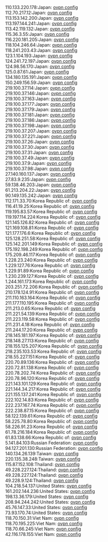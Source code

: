 110.133.220.178:Japan: [ovpn config](vpn/110_133_220_178.ovpn)  
112.70.217.12:Japan: [ovpn config](vpn/112_70_217_12.ovpn)  
113.153.142.200:Japan: [ovpn config](vpn/113_153_142_200.ovpn)  
113.197.144.241:Japan: [ovpn config](vpn/113_197_144_241.ovpn)  
113.42.119.132:Japan: [ovpn config](vpn/113_42_119_132.ovpn)  
115.36.3.55:Japan: [ovpn config](vpn/115_36_3_55.ovpn)  
116.220.181.205:Japan: [ovpn config](vpn/116_220_181_205.ovpn)  
118.104.246.64:Japan: [ovpn config](vpn/118_104_246_64.ovpn)  
118.241.203.43:Japan: [ovpn config](vpn/118_241_203_43.ovpn)  
123.1.104.193:Japan: [ovpn config](vpn/123_1_104_193.ovpn)  
124.241.72.197:Japan: [ovpn config](vpn/124_241_72_197.ovpn)  
124.98.56.170:Japan: [ovpn config](vpn/124_98_56_170.ovpn)  
125.0.87.61:Japan: [ovpn config](vpn/125_0_87_61.ovpn)  
134.180.135.191:Japan: [ovpn config](vpn/134_180_135_191.ovpn)  
150.249.156.59:Japan: [ovpn config](vpn/150_249_156_59.ovpn)  
219.100.37.114:Japan: [ovpn config](vpn/219_100_37_114.ovpn)  
219.100.37.146:Japan: [ovpn config](vpn/219_100_37_146.ovpn)  
219.100.37.163:Japan: [ovpn config](vpn/219_100_37_163.ovpn)  
219.100.37.177:Japan: [ovpn config](vpn/219_100_37_177.ovpn)  
219.100.37.179:Japan: [ovpn config](vpn/219_100_37_179.ovpn)  
219.100.37.181:Japan: [ovpn config](vpn/219_100_37_181.ovpn)  
219.100.37.186:Japan: [ovpn config](vpn/219_100_37_186.ovpn)  
219.100.37.198:Japan: [ovpn config](vpn/219_100_37_198.ovpn)  
219.100.37.207:Japan: [ovpn config](vpn/219_100_37_207.ovpn)  
219.100.37.221:Japan: [ovpn config](vpn/219_100_37_221.ovpn)  
219.100.37.26:Japan: [ovpn config](vpn/219_100_37_26.ovpn)  
219.100.37.30:Japan: [ovpn config](vpn/219_100_37_30.ovpn)  
219.100.37.31:Japan: [ovpn config](vpn/219_100_37_31.ovpn)  
219.100.37.49:Japan: [ovpn config](vpn/219_100_37_49.ovpn)  
219.100.37.9:Japan: [ovpn config](vpn/219_100_37_9.ovpn)  
219.100.37.98:Japan: [ovpn config](vpn/219_100_37_98.ovpn)  
27.140.160.137:Japan: [ovpn config](vpn/27_140_160_137.ovpn)  
27.83.9.235:Japan: [ovpn config](vpn/27_83_9_235.ovpn)  
59.138.46.203:Japan: [ovpn config](vpn/59_138_46_203.ovpn)  
61.213.204.22:Japan: [ovpn config](vpn/61_213_204_22.ovpn)  
90.149.135.242:Japan: [ovpn config](vpn/90_149_135_242.ovpn)  
112.171.33.70:Korea Republic of: [ovpn config](vpn/112_171_33_70.ovpn)  
116.41.19.25:Korea Republic of: [ovpn config](vpn/116_41_19_25.ovpn)  
119.195.83.57:Korea Republic of: [ovpn config](vpn/119_195_83_57.ovpn)  
119.197.114.224:Korea Republic of: [ovpn config](vpn/119_197_114_224.ovpn)  
121.145.126.82:Korea Republic of: [ovpn config](vpn/121_145_126_82.ovpn)  
121.169.108.81:Korea Republic of: [ovpn config](vpn/121_169_108_81.ovpn)  
121.177.176.6:Korea Republic of: [ovpn config](vpn/121_177_176_6.ovpn)  
125.128.251.58:Korea Republic of: [ovpn config](vpn/125_128_251_58.ovpn)  
125.142.201.149:Korea Republic of: [ovpn config](vpn/125_142_201_149.ovpn)  
175.192.198.249:Korea Republic of: [ovpn config](vpn/175_192_198_249.ovpn)  
175.209.46.117:Korea Republic of: [ovpn config](vpn/175_209_46_117.ovpn)  
1.228.23.240:Korea Republic of: [ovpn config](vpn/1_228_23_240.ovpn)  
1.229.127.76:Korea Republic of: [ovpn config](vpn/1_229_127_76.ovpn)  
1.229.91.89:Korea Republic of: [ovpn config](vpn/1_229_91_89.ovpn)  
1.230.239.127:Korea Republic of: [ovpn config](vpn/1_230_239_127.ovpn)  
1.244.161.173:Korea Republic of: [ovpn config](vpn/1_244_161_173.ovpn)  
203.251.72.206:Korea Republic of: [ovpn config](vpn/203_251_72_206.ovpn)  
210.178.124.91:Korea Republic of: [ovpn config](vpn/210_178_124_91.ovpn)  
211.110.163.164:Korea Republic of: [ovpn config](vpn/211_110_163_164.ovpn)  
211.177.110.195:Korea Republic of: [ovpn config](vpn/211_177_110_195.ovpn)  
211.213.0.65:Korea Republic of: [ovpn config](vpn/211_213_0_65.ovpn)  
211.221.54.139:Korea Republic of: [ovpn config](vpn/211_221_54_139.ovpn)  
211.223.119.58:Korea Republic of: [ovpn config](vpn/211_223_119_58.ovpn)  
211.231.4.18:Korea Republic of: [ovpn config](vpn/211_231_4_18.ovpn)  
211.244.17.20:Korea Republic of: [ovpn config](vpn/211_244_17_20.ovpn)  
218.145.181.197:Korea Republic of: [ovpn config](vpn/218_145_181_197.ovpn)  
218.148.27.113:Korea Republic of: [ovpn config](vpn/218_148_27_113.ovpn)  
218.155.125.207:Korea Republic of: [ovpn config](vpn/218_155_125_207.ovpn)  
218.235.103.53:Korea Republic of: [ovpn config](vpn/218_235_103_53.ovpn)  
218.55.227.151:Korea Republic of: [ovpn config](vpn/218_55_227_151.ovpn)  
220.70.89.136:Korea Republic of: [ovpn config](vpn/220_70_89_136.ovpn)  
220.72.81.138:Korea Republic of: [ovpn config](vpn/220_72_81_138.ovpn)  
220.78.202.74:Korea Republic of: [ovpn config](vpn/220_78_202_74.ovpn)  
220.78.96.120:Korea Republic of: [ovpn config](vpn/220_78_96_120.ovpn)  
221.143.101.129:Korea Republic of: [ovpn config](vpn/221_143_101_129.ovpn)  
221.144.34.217:Korea Republic of: [ovpn config](vpn/221_144_34_217.ovpn)  
221.155.137.241:Korea Republic of: [ovpn config](vpn/221_155_137_241.ovpn)  
222.102.14.83:Korea Republic of: [ovpn config](vpn/222_102_14_83.ovpn)  
222.237.167.74:Korea Republic of: [ovpn config](vpn/222_237_167_74.ovpn)  
222.238.87.15:Korea Republic of: [ovpn config](vpn/222_238_87_15.ovpn)  
58.122.139.61:Korea Republic of: [ovpn config](vpn/58_122_139_61.ovpn)  
58.225.78.80:Korea Republic of: [ovpn config](vpn/58_225_78_80.ovpn)  
58.226.91.23:Korea Republic of: [ovpn config](vpn/58_226_91_23.ovpn)  
61.78.216.184:Korea Republic of: [ovpn config](vpn/61_78_216_184.ovpn)  
61.83.138.66:Korea Republic of: [ovpn config](vpn/61_83_138_66.ovpn)  
5.141.84.103:Russian Federation: [ovpn config](vpn/5_141_84_103.ovpn)  
94.127.201.130:Russian Federation: [ovpn config](vpn/94_127_201_130.ovpn)  
140.134.26.139:Taiwan: [ovpn config](vpn/140_134_26_139.ovpn)  
220.135.38.248:Taiwan: [ovpn config](vpn/220_135_38_248.ovpn)  
115.87.152.108:Thailand: [ovpn config](vpn/115_87_152_108.ovpn)  
49.228.227.124:Thailand: [ovpn config](vpn/49_228_227_124.ovpn)  
49.228.227.124:Thailand: [ovpn config](vpn/49_228_227_124.ovpn)  
49.228.9.124:Thailand: [ovpn config](vpn/49_228_9_124.ovpn)  
104.218.54.137:United States: [ovpn config](vpn/104_218_54_137.ovpn)  
161.202.144.236:United States: [ovpn config](vpn/161_202_144_236.ovpn)  
198.13.36.179:United States: [ovpn config](vpn/198_13_36_179.ovpn)  
208.94.244.242:United States: [ovpn config](vpn/208_94_244_242.ovpn)  
45.76.147.33:United States: [ovpn config](vpn/45_76_147_33.ovpn)  
73.93.170.74:United States: [ovpn config](vpn/73_93_170_74.ovpn)  
118.70.150.31:Viet Nam: [ovpn config](vpn/118_70_150_31.ovpn)  
118.70.195.225:Viet Nam: [ovpn config](vpn/118_70_195_225.ovpn)  
118.70.66.245:Viet Nam: [ovpn config](vpn/118_70_66_245.ovpn)  
42.116.178.155:Viet Nam: [ovpn config](vpn/42_116_178_155.ovpn)  
